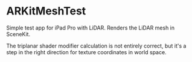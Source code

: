 # ARKitMeshTest

Simple test app for iPad Pro with LiDAR. Renders the LiDAR mesh in SceneKit.

The triplanar shader modifier calculation is not entirely correct, but it's a step in the right direction for texture coordinates in world space.
